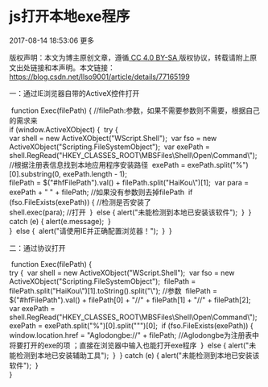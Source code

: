# js打开本地exe程序

2017-08-14 18:53:06  更多



版权声明：本文为博主原创文章，遵循[ CC 4.0 BY-SA ](http://creativecommons.org/licenses/by-sa/4.0/)版权协议，转载请附上原文出处链接和本声明。本文链接：https://blog.csdn.net/llso9001/article/details/77165199

一：通过IE浏览器自带的ActiveX控件打开

​        function Exec(filePath) {       //filePath:参数，如果不需要参数则不需要，根据自己的需求来     
​            if (window.ActiveXObject) {
​                try {                   
​                    var shell = new ActiveXObject("WScript.Shell");
​                    var fso = new ActiveXObject("Scripting.FileSystemObject");
​                    var exePath = shell.RegRead("HKEY_CLASSES_ROOT\\MBSFiles\\Shell\\Open\\Command\\");  //根据注册表信息找到本地应用程序安装路径
​                    exePath = exePath.split("%")[0].substring(0, exePath.length - 1);                   
​                    filePath = $("#hfFilePath").val() + filePath.split("HaiKou\\")[1];
​                    var para = exePath + " " + filePath; //如果没有参数则去掉filePath
​                    if (fso.FileExists(exePath)) {   //检测是否安装了                    
​                        shell.exec(para); //打开
​                    }
​                    else {
​                        alert("未能检测到本地已安装该软件");
​                    }
​                } catch (e) {
​                    alert(e.message);
​                }               
​            }
​            else {
​                alert("请使用IE并正确配置浏览器！");
​            }
​        }



二：通过协议打开

​     function Exec(filePath) {           
​            try {
​                var shell = new ActiveXObject("WScript.Shell");
​                var fso = new ActiveXObject("Scripting.FileSystemObject");
​                filePath = filePath.split("HaiKou\\")[1].toString().split("\\"); //参数
​                filePath = $("#hfFilePath").val() + filePath[0] + "//" + filePath[1] + "//" + filePath[2];
​                var exePath = shell.RegRead("HKEY_CLASSES_ROOT\\MBSFiles\\Shell\\Open\\Command\\");         
​                exePath = exePath.split("%")[0].split("\"")[0];
​                if (fso.FileExists(exePath)) {                      
​                    window.location.href = "Aglodongbe://" + filePath;  //Aglodongbe为注册表中将要打开的exe的项 ；直接在浏览器中输入也能打开exe程序
​                }
​                else {
​                    alert("未能检测到本地已安装辅助工具");
​                }
​             } catch (e) {
​                 alert("未能检测到本地已安装该软件");
​             }                    
​        }